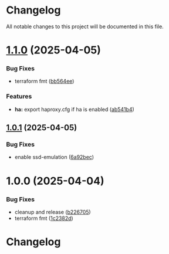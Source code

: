 # Changelog

All notable changes to this project will be documented in this file.

# [1.1.0](https://github.com/qtsone/proxmox-k0s-cluster/compare/v1.0.1...v1.1.0) (2025-04-05)


### Bug Fixes

* terraform fmt ([bb564ee](https://github.com/qtsone/proxmox-k0s-cluster/commit/bb564eecc3b18ff565907a3ae2d993ceba77e484))


### Features

* **ha:** export haproxy.cfg if ha is enabled ([ab541b4](https://github.com/qtsone/proxmox-k0s-cluster/commit/ab541b4c8a3e8ecc19eddee4fdc06aa6d00339fd))

## [1.0.1](https://github.com/qtsone/proxmox-k0s-cluster/compare/v1.0.0...v1.0.1) (2025-04-05)


### Bug Fixes

* enable ssd-emulation ([6a92bec](https://github.com/qtsone/proxmox-k0s-cluster/commit/6a92bec354a8fe59a2c648303ec3f46d85f65a49))

# 1.0.0 (2025-04-04)


### Bug Fixes

* cleanup and release ([b226705](https://github.com/qtsone/proxmox-k0s-cluster/commit/b2267054002ec365829484811efa75c51c9b178b))
* terraform fmt ([1c2382d](https://github.com/qtsone/proxmox-k0s-cluster/commit/1c2382d70fc645765b6b1e786f1b19103b3d0d30))

# Changelog
